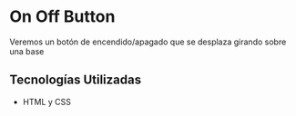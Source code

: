 # On Off Button

Veremos un botón de encendido/apagado que se desplaza girando sobre una base

## Tecnologías Utilizadas

- HTML y CSS
